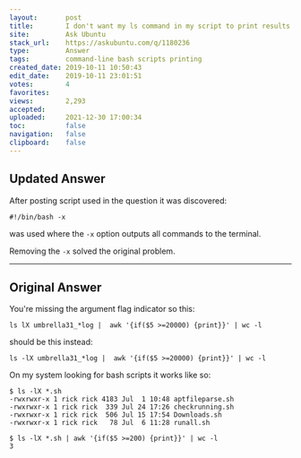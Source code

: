 ```yaml
---
layout:       post
title:        I don't want my ls command in my script to print results on screen
site:         Ask Ubuntu
stack_url:    https://askubuntu.com/q/1180236
type:         Answer
tags:         command-line bash scripts printing
created_date: 2019-10-11 10:50:43
edit_date:    2019-10-11 23:01:51
votes:        4
favorites:    
views:        2,293
accepted:     
uploaded:     2021-12-30 17:00:34
toc:          false
navigation:   false
clipboard:    false
---
```


## Updated Answer

After posting script used in the question it was discovered:

``` 
#!/bin/bash -x

```

was used where the `-x` option outputs all commands to the terminal. 

Removing the `-x` solved the original problem.

----------

## Original Answer

You're missing the argument flag indicator so this:

<!-- Language-all: lang-bash -->

``` 
ls lX umbrella31_*log |  awk '{if($5 >=20000) {print}}' | wc -l

```

should be this instead:

``` 
ls -lX umbrella31_*log |  awk '{if($5 >=20000) {print}}' | wc -l

```

On my system looking for bash scripts it works like so:

``` 
$ ls -lX *.sh
-rwxrwxr-x 1 rick rick 4183 Jul  1 10:48 aptfileparse.sh
-rwxrwxr-x 1 rick rick  339 Jul 24 17:26 checkrunning.sh
-rwxrwxr-x 1 rick rick  506 Jul 15 17:54 Downloads.sh
-rwxrwxr-x 1 rick rick   78 Jul  6 11:28 runall.sh

```

``` 
$ ls -lX *.sh | awk '{if($5 >=200) {print}}' | wc -l
3

```

